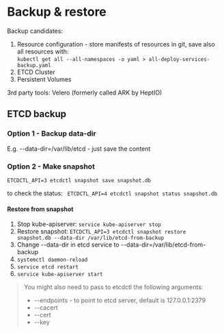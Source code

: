 # Backup & restore

Backup candidates:
1. Resource configuration - store manifests of resources in git, save also all resources with:   
```kubectl get all --all-namespaces -o yaml > all-deploy-services-backup.yaml```
2. ETCD Cluster 
3. Persistent Volumes

3rd party tools: Velero (formerly called ARK by HeptIO)

## ETCD backup

### Option 1 - Backup data-dir
E.g. --data-dir=/var/lib/etcd - just save the content

### Option 2 - Make snapshot
```ETCDCTL_API=3 etcdctl snapshot save snapshot.db```   

to check the status:
``` ETCDCTL_API=4 etcdctl snapshot status snapshot.db```

#### Restore from snapshot

1. Stop kube-apiserver:
```service kube-apiserver stop```
2. Restore snapshot:
```ETCDCTL_API=3 etcdctl snapshot restore snapshot.db --data-dir /var/lib/etcd-from-backup ```
3. Change --data-dir in etcd service to --data-dir=/var/lib/etcd-from-backup
4. ```systemctl daemon-reload```
5. ```service etcd restart```
6. ```service kube-apiserver start```

> You might also need to pass to etcdctl the following arguments: 
> * --endpoints - to point to etcd server, default is 127.0.0.1:2379
> * --cacert
> * --cert
> * --key